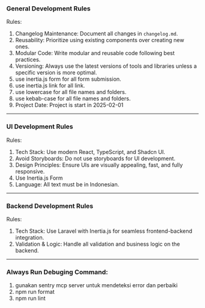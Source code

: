 ### General Development Rules

Rules:

1. Changelog Maintenance: Document all changes in `changelog.md`.
2. Reusability: Prioritize using existing components over creating new ones.
3. Modular Code: Write modular and reusable code following best practices.
4. Versioning: Always use the latest versions of tools and libraries unless a specific version is more optimal.
5. use inertia.js form for all form submission.
6. use inertia.js link for all link.
7. use lowercase for all file names and folders.
8. use kebab-case for all file names and folders.
9. Project Date: Project is start in 2025-02-01

---

### UI Development Rules

Rules:

1. Tech Stack: Use modern React, TypeScript, and Shadcn UI.
2. Avoid Storyboards: Do not use storyboards for UI development.
3. Design Principles: Ensure UIs are visually appealing, fast, and fully responsive.
4. Use Inertia.js Form
5. Language: All text must be in Indonesian.

---

### Backend Development Rules

Rules:

1. Tech Stack: Use Laravel with Inertia.js for seamless frontend-backend integration.
2. Validation & Logic: Handle all validation and business logic on the backend.

---

### Always Run Debuging Command:

1. gunakan sentry mcp server untuk mendeteksi error dan perbaiki
2. npm run format
3. npm run lint
